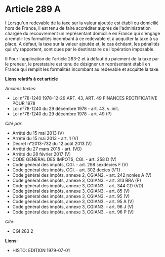 # Article 289 A

I  Lorsqu'un redevable de la taxe sur la valeur ajoutée est établi ou domicilié hors de France, il est tenu de faire
accréditer auprès de l'administration chargée du recouvrement un représentant domicilié en France qui s'engage à remplir les
formalités incombant à ce redevable et à acquitter la taxe à sa place. A défaut, la taxe sur la valeur ajoutée et, le cas
échéant, les pénalités qui s'y rapportent, sont dues par le destinataire de l'opération imposable.

II  Pour l'application de l'article 283-2 et à défaut du paiement de la taxe par le preneur, le prestataire est tenu de
désigner un représentant établi en France qui remplit les formalités incombant au redevable et acquitte la taxe.

**Liens relatifs à cet article**

_Anciens textes_:

  - Loi n°78-1240 1978-12-29 ART. 43, ART. 49 FINANCES RECTIFICATIVE POUR 1978
  - Loi n°78-1240 du 29 décembre 1978 - art. 43, v. init.
  - Loi n°78-1240 du 29 décembre 1978 - art. 49 (P)

_Cité par_:

  - Arrêté du 15 mai 2013 (V)
  - Arrêté du 15 mai 2013 - art. 1 (V)
  - Décret n°2013-732 du 12 août 2013 (V)
  - Arrêté du 27 mars 2015 - art. (VD)
  - Arrêté du 28 février 2017 (V)
  - CODE GENERAL DES IMPOTS, CGI. - art. 258 D (V)
  - Code général des impôts, CGI. - art. 298 sexdecies F (V)
  - Code général des impôts, CGI. - art. 302 decies (VT)
  - Code général des impôts, annexe 2, CGIAN2. - art. 242 nonies A (V)
  - Code général des impôts, annexe 3, CGIAN3. - art. 313 BRA (P)
  - Code général des impôts, annexe 3, CGIAN3. - art. 344 GD (VD)
  - Code général des impôts, annexe 3, CGIAN3. - art. 85 (V)
  - Code général des impôts, annexe 3, CGIAN3. - art. 95 (V)
  - Code général des impôts, annexe 3, CGIAN3. - art. 95 A (V)
  - Code général des impôts, annexe 3, CGIAN3. - art. 96 J (V)
  - Code général des impôts, annexe 3, CGIAN3. - art. 96 P (V)

_Cite_:

  - CGI 283 2

**Liens**:

  - HISTO: EDITION 1979-07-01
